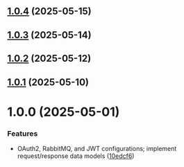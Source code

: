 ## [1.0.4](https://github.com/dev-kitchen/auth-service/compare/v1.0.3...v1.0.4) (2025-05-15)

## [1.0.3](https://github.com/dev-kitchen/auth-service/compare/v1.0.2...v1.0.3) (2025-05-14)

## [1.0.2](https://github.com/dev-kitchen/auth-service/compare/v1.0.1...v1.0.2) (2025-05-12)

## [1.0.1](https://github.com/dev-kitchen/auth-service/compare/v1.0.0...v1.0.1) (2025-05-10)

# 1.0.0 (2025-05-01)


### Features

* OAuth2, RabbitMQ, and JWT configurations; implement request/response data models ([10edcf6](https://github.com/dev-kitchen/auth-service/commit/10edcf6d6dbad661900618b53d6b8cb1f99af65e))
